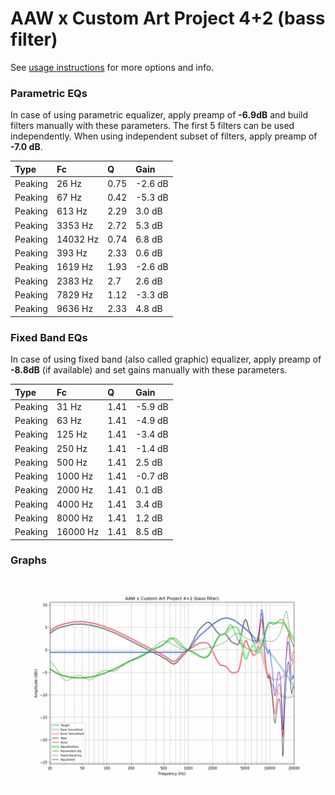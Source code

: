 # AAW x Custom Art Project 4+2 (bass filter)
See [usage instructions](https://github.com/jaakkopasanen/AutoEq#usage) for more options and info.

### Parametric EQs
In case of using parametric equalizer, apply preamp of **-6.9dB** and build filters manually
with these parameters. The first 5 filters can be used independently.
When using independent subset of filters, apply preamp of **-7.0 dB**.

| Type    | Fc       |    Q | Gain    |
|:--------|:---------|:-----|:--------|
| Peaking | 26 Hz    | 0.75 | -2.6 dB |
| Peaking | 67 Hz    | 0.42 | -5.3 dB |
| Peaking | 613 Hz   | 2.29 | 3.0 dB  |
| Peaking | 3353 Hz  | 2.72 | 5.3 dB  |
| Peaking | 14032 Hz | 0.74 | 6.8 dB  |
| Peaking | 393 Hz   | 2.33 | 0.6 dB  |
| Peaking | 1619 Hz  | 1.93 | -2.6 dB |
| Peaking | 2383 Hz  | 2.7  | 2.6 dB  |
| Peaking | 7829 Hz  | 1.12 | -3.3 dB |
| Peaking | 9636 Hz  | 2.33 | 4.8 dB  |

### Fixed Band EQs
In case of using fixed band (also called graphic) equalizer, apply preamp of **-8.8dB**
(if available) and set gains manually with these parameters.

| Type    | Fc       |    Q | Gain    |
|:--------|:---------|:-----|:--------|
| Peaking | 31 Hz    | 1.41 | -5.9 dB |
| Peaking | 63 Hz    | 1.41 | -4.9 dB |
| Peaking | 125 Hz   | 1.41 | -3.4 dB |
| Peaking | 250 Hz   | 1.41 | -1.4 dB |
| Peaking | 500 Hz   | 1.41 | 2.5 dB  |
| Peaking | 1000 Hz  | 1.41 | -0.7 dB |
| Peaking | 2000 Hz  | 1.41 | 0.1 dB  |
| Peaking | 4000 Hz  | 1.41 | 3.4 dB  |
| Peaking | 8000 Hz  | 1.41 | 1.2 dB  |
| Peaking | 16000 Hz | 1.41 | 8.5 dB  |

### Graphs
![](./AAW%20x%20Custom%20Art%20Project%204+2%20(bass%20filter).png)